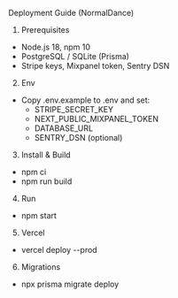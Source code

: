 Deployment Guide (NormalDance)

1) Prerequisites
- Node.js 18, npm 10
- PostgreSQL / SQLite (Prisma)
- Stripe keys, Mixpanel token, Sentry DSN

2) Env
- Copy .env.example to .env and set:
  - STRIPE_SECRET_KEY
  - NEXT_PUBLIC_MIXPANEL_TOKEN
  - DATABASE_URL
  - SENTRY_DSN (optional)

3) Install & Build
- npm ci
- npm run build

4) Run
- npm start

5) Vercel
- vercel deploy --prod

6) Migrations
- npx prisma migrate deploy


